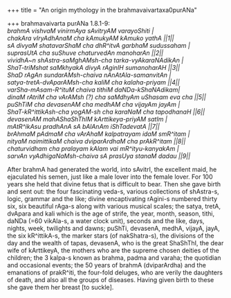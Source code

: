 +++
title = "An origin mythology in the brahmavaivartaxa0purANa"

+++
brahmavaivarta purANa 1.8.1-9:  
*brahmA vishvaM vinirmAya sAvitryAM varayoShiti |  
chakAra vIryAdhAnaM cha kAmukyAM kAmuko yathA ||1||  
sA divyaM shatavarShaM cha dhR^itvA garbhaM sudussaham |  
suprasUtA cha suShuve chaturvedAn manoharAn ||2||  
vividhA\~n shAstra-saMghAMsh-cha tarka-vyAkaraNAdikAn |  
ShaT-triMshat saMkhyakA divyA rAginIH sumanoharAH ||3||  
ShaD rAgAn sundarAMsh-chaiva nAnAtAla-samanvitAn |  
satya-tretA-dvAparAMsh-cha kaliM cha kalaha-priyam ||4||  
varSha-mAsam-R^ituM chaiva tithiM daNDa-kShaNAdikam|  
dinaM rAtriM cha vArAMsh (?) cha saMdhyAm uShasam eva cha ||5||  
puShTiM cha devasenAM cha medhAM cha vijayAm jayAm |  
ShaT-kR^ittikAsh-cha yogAM-sh cha karaNaM cha tapodhanaH ||6||  
devasenAM mahAShaShThIM kArttikeya-priyAM satIm |  
mAtR^ikAsu pradhAnA sA bAlAnAm iShTadevatA ||7||  
brAhmaM pAdmaM cha vArAhaM kalpatrayam idaM smR^itam |  
nityaM naimittikaM chaiva dviparArdhaM cha prAkR^itam ||8||  
chaturvidham cha pralayam kAlam vai mR^ityu-kanyakAm |  
sarvAn vyAdhigaNaMsh-chaiva sA prasUya stanaM dadau ||9||*

After brahmA had generated the world, into sAvitrI, the excellent maid,
he ejaculated his semen, just like a male lover into the female lover.
For 100 years she held that divine fetus that is difficult to bear. Then
she gave birth and sent out: the four fascinating veda-s, various
collections of shAstra-s, logic, grammar and the like; divine
encaptivating rAgini-s numbered thirty six, six beautiful rAga-s along
with various musical scales; the satya, tretA, dvApara and kali which is
the age of strife, the year, month, season, tithi, daNDa (=60 vikAla-s,
a water clock unit), seconds and the like, days, nights, week, twilights
and dawns; puShTi, devasenA, medhA, vijayA, jayA, the six kR^ittikA-s,
the marker stars (of nakShatra-s), the divisions of the day and the
wealth of tapas, devasenA, who is the great ShaShThI, the dear wife of
kArttikeyA, the mothers who are the supreme chosen deities of the
children; the 3 kalpa-s known as brahma, padma and varaha; the quotidian
and occasional events; the 50 years of brahmA (dviparArdha) and the
emanations of prakR^iti, the four-fold deluges, who are verily the
daughters of death, and also all the groups of diseases. Having given
birth to these she gave them her breast \[to suckle\].
